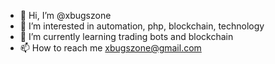 - 👋 Hi, I’m @xbugszone
- 👀 I’m interested in automation, php, blockchain, technology
- 🌱 I’m currently learning trading bots and blockchain
- 📫 How to reach me xbugszone@gmail.com

<!---
xbugszone/xbugszone is a ✨ special ✨ repository because its `README.md` (this file) appears on your GitHub profile.
You can click the Preview link to take a look at your changes.
--->

